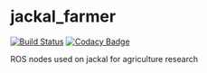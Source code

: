# jackal_farmer
[![Build Status](https://travis-ci.org/sonyccd/jackal_farmer.svg?branch=master)](https://travis-ci.org/sonyccd/jackal_farmer) 
[![Codacy Badge](https://api.codacy.com/project/badge/Grade/bd38e93087524cdc9aca3ab0a7e90629)](https://www.codacy.com/app/snakes-in-the-box/jackal_farmer?utm_source=github.com&amp;utm_medium=referral&amp;utm_content=sonyccd/jackal_farmer&amp;utm_campaign=Badge_Grade)

ROS nodes used on jackal for agriculture research
